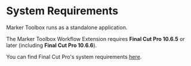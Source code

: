 # System Requirements

Marker Toolbox runs as a standalone application.

The Marker Toolbox Workflow Extension requires **Final Cut Pro 10.6.5** or later (including **Final Cut Pro 10.6.6**).

You can find Final Cut Pro's system requirements [here](https://www.apple.com/au/final-cut-pro/specs/).
